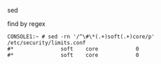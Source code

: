 sed

find by regex

```shell
CONSOLE1:~ # sed -rn '/^\#\*(.+)soft(.+)core/p' /etc/security/limits.conf 
#*               soft    core            0
#*               soft    core            0
```
